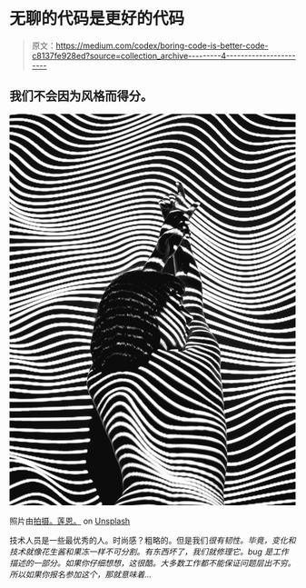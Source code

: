 # 无聊的代码是更好的代码

> 原文：<https://medium.com/codex/boring-code-is-better-code-c8137fe928ed?source=collection_archive---------4----------------------->

## 我们不会因为风格而得分。

![](img/61593ca06dfd3853d252bbf4b24ac980.png)

照片由[拍摄。莲恩。](https://unsplash.com/@lilianpereir?utm_source=medium&utm_medium=referral) on [Unsplash](https://unsplash.com?utm_source=medium&utm_medium=referral)

技术人员是一些最优秀的人。时尚感？粗略的。但是我们*很有韧性。毕竟，变化和技术就像花生酱和果冻一样不可分割。有东西坏了，我们就修理它。bug 是工作描述的一部分。如果你仔细想想，这很酷。大多数工作都不能保证问题层出不穷。所以如果你报名参加这个，那就意味着…*